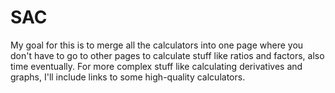 # SAC
My goal for this is to merge all the calculators into one page where you don't have to go to other pages to calculate stuff like ratios and factors, also time eventually. For more complex stuff like calculating derivatives and graphs, I'll include links to some high-quality calculators.